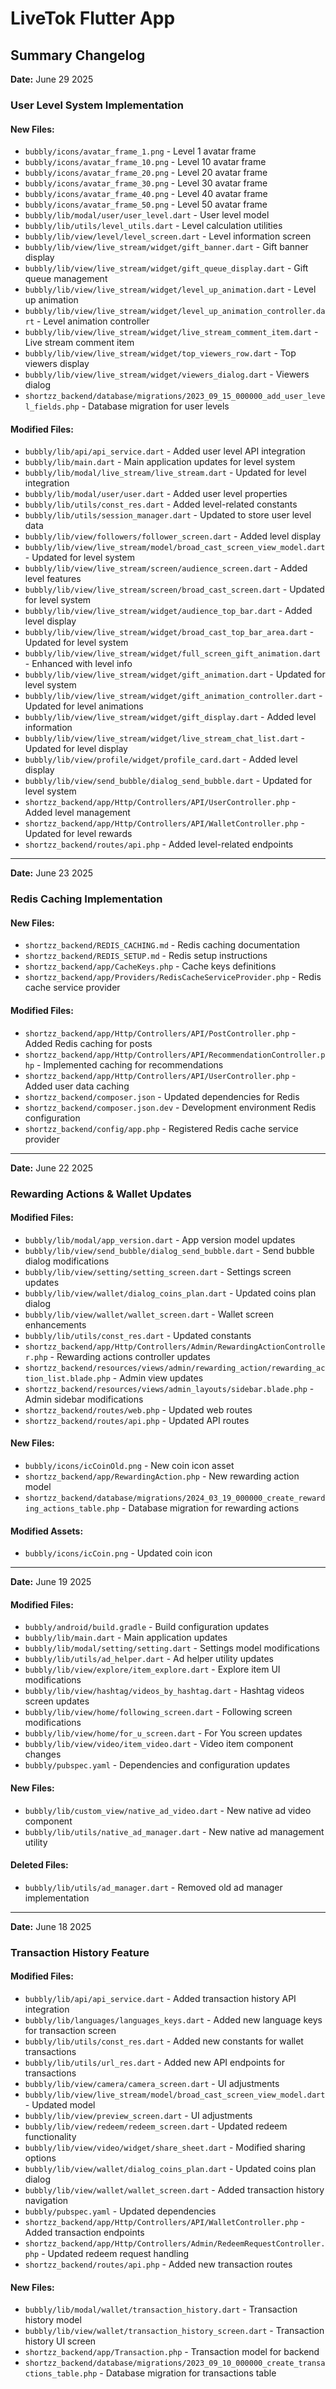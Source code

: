 # LiveTok Flutter App

## Summary Changelog 

**Date:** June 29 2025

### User Level System Implementation

#### New Files:
- `bubbly/icons/avatar_frame_1.png` - Level 1 avatar frame
- `bubbly/icons/avatar_frame_10.png` - Level 10 avatar frame
- `bubbly/icons/avatar_frame_20.png` - Level 20 avatar frame
- `bubbly/icons/avatar_frame_30.png` - Level 30 avatar frame
- `bubbly/icons/avatar_frame_40.png` - Level 40 avatar frame
- `bubbly/icons/avatar_frame_50.png` - Level 50 avatar frame
- `bubbly/lib/modal/user/user_level.dart` - User level model
- `bubbly/lib/utils/level_utils.dart` - Level calculation utilities
- `bubbly/lib/view/level/level_screen.dart` - Level information screen
- `bubbly/lib/view/live_stream/widget/gift_banner.dart` - Gift banner display
- `bubbly/lib/view/live_stream/widget/gift_queue_display.dart` - Gift queue management
- `bubbly/lib/view/live_stream/widget/level_up_animation.dart` - Level up animation
- `bubbly/lib/view/live_stream/widget/level_up_animation_controller.dart` - Level animation controller
- `bubbly/lib/view/live_stream/widget/live_stream_comment_item.dart` - Live stream comment item
- `bubbly/lib/view/live_stream/widget/top_viewers_row.dart` - Top viewers display
- `bubbly/lib/view/live_stream/widget/viewers_dialog.dart` - Viewers dialog
- `shortzz_backend/database/migrations/2023_09_15_000000_add_user_level_fields.php` - Database migration for user levels

#### Modified Files:
- `bubbly/lib/api/api_service.dart` - Added user level API integration
- `bubbly/lib/main.dart` - Main application updates for level system
- `bubbly/lib/modal/live_stream/live_stream.dart` - Updated for level integration
- `bubbly/lib/modal/user/user.dart` - Added user level properties
- `bubbly/lib/utils/const_res.dart` - Added level-related constants
- `bubbly/lib/utils/session_manager.dart` - Updated to store user level data
- `bubbly/lib/view/followers/follower_screen.dart` - Added level display
- `bubbly/lib/view/live_stream/model/broad_cast_screen_view_model.dart` - Updated for level system
- `bubbly/lib/view/live_stream/screen/audience_screen.dart` - Added level features
- `bubbly/lib/view/live_stream/screen/broad_cast_screen.dart` - Updated for level system
- `bubbly/lib/view/live_stream/widget/audience_top_bar.dart` - Added level display
- `bubbly/lib/view/live_stream/widget/broad_cast_top_bar_area.dart` - Updated for level system
- `bubbly/lib/view/live_stream/widget/full_screen_gift_animation.dart` - Enhanced with level info
- `bubbly/lib/view/live_stream/widget/gift_animation.dart` - Updated for level system
- `bubbly/lib/view/live_stream/widget/gift_animation_controller.dart` - Updated for level animations
- `bubbly/lib/view/live_stream/widget/gift_display.dart` - Added level information
- `bubbly/lib/view/live_stream/widget/live_stream_chat_list.dart` - Updated for level display
- `bubbly/lib/view/profile/widget/profile_card.dart` - Added level display
- `bubbly/lib/view/send_bubble/dialog_send_bubble.dart` - Updated for level system
- `shortzz_backend/app/Http/Controllers/API/UserController.php` - Added level management
- `shortzz_backend/app/Http/Controllers/API/WalletController.php` - Updated for level rewards
- `shortzz_backend/routes/api.php` - Added level-related endpoints

---------------------------------------------------------------------------------------------------------------

**Date:** June 23 2025

### Redis Caching Implementation

#### New Files:
- `shortzz_backend/REDIS_CACHING.md` - Redis caching documentation
- `shortzz_backend/REDIS_SETUP.md` - Redis setup instructions
- `shortzz_backend/app/CacheKeys.php` - Cache keys definitions
- `shortzz_backend/app/Providers/RedisCacheServiceProvider.php` - Redis cache service provider

#### Modified Files:
- `shortzz_backend/app/Http/Controllers/API/PostController.php` - Added Redis caching for posts
- `shortzz_backend/app/Http/Controllers/API/RecommendationController.php` - Implemented caching for recommendations
- `shortzz_backend/app/Http/Controllers/API/UserController.php` - Added user data caching
- `shortzz_backend/composer.json` - Updated dependencies for Redis
- `shortzz_backend/composer.json.dev` - Development environment Redis configuration
- `shortzz_backend/config/app.php` - Registered Redis cache service provider

---------------------------------------------------------------------------------------------------------------

**Date:** June 22 2025

### Rewarding Actions & Wallet Updates

#### Modified Files:
- `bubbly/lib/modal/app_version.dart` - App version model updates
- `bubbly/lib/view/send_bubble/dialog_send_bubble.dart` - Send bubble dialog modifications
- `bubbly/lib/view/setting/setting_screen.dart` - Settings screen updates
- `bubbly/lib/view/wallet/dialog_coins_plan.dart` - Updated coins plan dialog
- `bubbly/lib/view/wallet/wallet_screen.dart` - Wallet screen enhancements
- `bubbly/lib/utils/const_res.dart` - Updated constants
- `shortzz_backend/app/Http/Controllers/Admin/RewardingActionController.php` - Rewarding actions controller updates
- `shortzz_backend/resources/views/admin/rewarding_action/rewarding_action_list.blade.php` - Admin view updates
- `shortzz_backend/resources/views/admin_layouts/sidebar.blade.php` - Admin sidebar modifications
- `shortzz_backend/routes/web.php` - Updated web routes
- `shortzz_backend/routes/api.php` - Updated API routes

#### New Files:
- `bubbly/icons/icCoinOld.png` - New coin icon asset
- `shortzz_backend/app/RewardingAction.php` - New rewarding action model
- `shortzz_backend/database/migrations/2024_03_19_000000_create_rewarding_actions_table.php` - Database migration for rewarding actions

#### Modified Assets:
- `bubbly/icons/icCoin.png` - Updated coin icon

---------------------------------------------------------------------------------------------------------------

**Date:** June 19 2025

#### Modified Files:
- `bubbly/android/build.gradle` - Build configuration updates
- `bubbly/lib/main.dart` - Main application updates
- `bubbly/lib/modal/setting/setting.dart` - Settings model modifications
- `bubbly/lib/utils/ad_helper.dart` - Ad helper utility updates
- `bubbly/lib/view/explore/item_explore.dart` - Explore item UI modifications
- `bubbly/lib/view/hashtag/videos_by_hashtag.dart` - Hashtag videos screen updates
- `bubbly/lib/view/home/following_screen.dart` - Following screen modifications
- `bubbly/lib/view/home/for_u_screen.dart` - For You screen updates
- `bubbly/lib/view/video/item_video.dart` - Video item component changes
- `bubbly/pubspec.yaml` - Dependencies and configuration updates

#### New Files:
- `bubbly/lib/custom_view/native_ad_video.dart` - New native ad video component
- `bubbly/lib/utils/native_ad_manager.dart` - New native ad management utility

#### Deleted Files:
- `bubbly/lib/utils/ad_manager.dart` - Removed old ad manager implementation

---------------------------------------------------------------------------------------------------------------

**Date:** June 18 2025

### Transaction History Feature

#### Modified Files:
- `bubbly/lib/api/api_service.dart` - Added transaction history API integration
- `bubbly/lib/languages/languages_keys.dart` - Added new language keys for transaction screen
- `bubbly/lib/utils/const_res.dart` - Added new constants for wallet transactions
- `bubbly/lib/utils/url_res.dart` - Added new API endpoints for transactions
- `bubbly/lib/view/camera/camera_screen.dart` - UI adjustments
- `bubbly/lib/view/live_stream/model/broad_cast_screen_view_model.dart` - Updated model
- `bubbly/lib/view/preview_screen.dart` - UI adjustments
- `bubbly/lib/view/redeem/redeem_screen.dart` - Updated redeem functionality
- `bubbly/lib/view/video/widget/share_sheet.dart` - Modified sharing options
- `bubbly/lib/view/wallet/dialog_coins_plan.dart` - Updated coins plan dialog
- `bubbly/lib/view/wallet/wallet_screen.dart` - Added transaction history navigation
- `bubbly/pubspec.yaml` - Updated dependencies
- `shortzz_backend/app/Http/Controllers/API/WalletController.php` - Added transaction endpoints
- `shortzz_backend/app/Http/Controllers/Admin/RedeemRequestController.php` - Updated redeem request handling
- `shortzz_backend/routes/api.php` - Added new transaction routes

#### New Files:
- `bubbly/lib/modal/wallet/transaction_history.dart` - Transaction history model
- `bubbly/lib/view/wallet/transaction_history_screen.dart` - Transaction history UI screen
- `shortzz_backend/app/Transaction.php` - Transaction model for backend
- `shortzz_backend/database/migrations/2023_09_10_000000_create_transactions_table.php` - Database migration for transactions table

